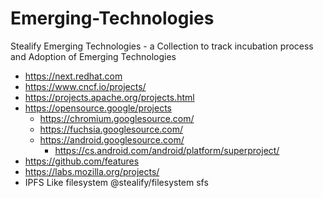 # Emerging-Technologies
Stealify Emerging Technologies - a Collection to track incubation process and Adoption of Emerging Technologies

- https://next.redhat.com
- https://www.cncf.io/projects/
- https://projects.apache.org/projects.html
- https://opensource.google/projects
  - https://chromium.googlesource.com/
  - https://fuchsia.googlesource.com/
  - https://android.googlesource.com/
    - https://cs.android.com/android/platform/superproject/
- https://github.com/features
- https://labs.mozilla.org/projects/
- IPFS Like filesystem @stealify/filesystem sfs 
